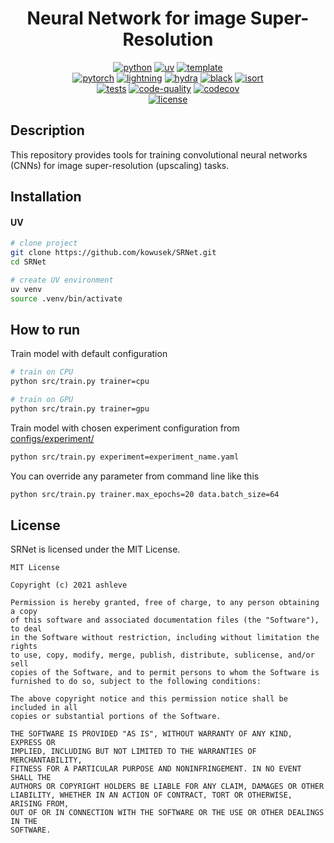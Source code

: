 <div align="center">

# Neural Network for image Super-Resolution

[![python](https://img.shields.io/badge/-Python_3.12-blue?logo=python&logoColor=white)](https://github.com/pre-commit/pre-commit)
[![uv](https://img.shields.io/badge/Package%20Manager-uv-4B8BBE?logo=python&logoColor=white)](https://github.com/astral-sh/uv)
[![template](https://img.shields.io/badge/-Lightning--Hydra--Template-017F2F?style=flat&logo=github&labelColor=gray)](https://github.com/ashleve/lightning-hydra-template) <br>
[![pytorch](https://img.shields.io/badge/PyTorch_2.0+-ee4c2c?logo=pytorch&logoColor=white)](https://pytorch.org/get-started/locally/)
[![lightning](https://img.shields.io/badge/-Lightning_2.0+-792ee5?logo=pytorchlightning&logoColor=white)](https://pytorchlightning.ai/)
[![hydra](https://img.shields.io/badge/Config-Hydra_1.3-89b8cd)](https://hydra.cc/) 
[![black](https://img.shields.io/badge/Code%20Style-Black-black.svg?labelColor=gray)](https://black.readthedocs.io/en/stable/)
[![isort](https://img.shields.io/badge/%20imports-isort-%231674b1?style=flat&labelColor=ef8336)](https://pycqa.github.io/isort/) <br>
[![tests](https://github.com/kowusek/srnet/actions/workflows/test.yml/badge.svg)](https://github.com/kowusek/srnet/actions/workflows/test.yml)
[![code-quality](https://github.com/kowusek/srnet/actions/workflows/code-quality-main.yaml/badge.svg)](https://github.com/kowusek/srnet/actions/workflows/code-quality-main.yaml)
[![codecov](https://codecov.io/gh/kowusek/srnet/branch/main/graph/badge.svg)](https://codecov.io/gh/kowusek/srnet) <br>
[![license](https://img.shields.io/badge/License-MIT-green.svg?labelColor=gray)](https://github.com/kowusek/srnet#license)

</div>

## Description

This repository provides tools for training convolutional neural networks (CNNs) for image super-resolution (upscaling) tasks.

## Installation

#### UV

```bash
# clone project
git clone https://github.com/kowusek/SRNet.git
cd SRNet

# create UV environment
uv venv
source .venv/bin/activate
```

## How to run

Train model with default configuration

```bash
# train on CPU
python src/train.py trainer=cpu

# train on GPU
python src/train.py trainer=gpu
```

Train model with chosen experiment configuration from [configs/experiment/](configs/experiment/)

```bash
python src/train.py experiment=experiment_name.yaml
```

You can override any parameter from command line like this

```bash
python src/train.py trainer.max_epochs=20 data.batch_size=64
```

## License

SRNet is licensed under the MIT License.

```
MIT License

Copyright (c) 2021 ashleve

Permission is hereby granted, free of charge, to any person obtaining a copy
of this software and associated documentation files (the "Software"), to deal
in the Software without restriction, including without limitation the rights
to use, copy, modify, merge, publish, distribute, sublicense, and/or sell
copies of the Software, and to permit persons to whom the Software is
furnished to do so, subject to the following conditions:

The above copyright notice and this permission notice shall be included in all
copies or substantial portions of the Software.

THE SOFTWARE IS PROVIDED "AS IS", WITHOUT WARRANTY OF ANY KIND, EXPRESS OR
IMPLIED, INCLUDING BUT NOT LIMITED TO THE WARRANTIES OF MERCHANTABILITY,
FITNESS FOR A PARTICULAR PURPOSE AND NONINFRINGEMENT. IN NO EVENT SHALL THE
AUTHORS OR COPYRIGHT HOLDERS BE LIABLE FOR ANY CLAIM, DAMAGES OR OTHER
LIABILITY, WHETHER IN AN ACTION OF CONTRACT, TORT OR OTHERWISE, ARISING FROM,
OUT OF OR IN CONNECTION WITH THE SOFTWARE OR THE USE OR OTHER DEALINGS IN THE
SOFTWARE.
```